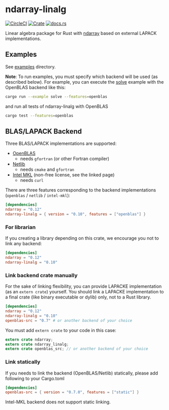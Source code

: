 ndarray-linalg
===============
[![CircleCI](https://circleci.com/gh/rust-math/ndarray-linalg.svg?style=shield)](https://circleci.com/gh/rust-math/ndarray-linalg)
[![Crate](http://meritbadge.herokuapp.com/ndarray-linalg)](https://crates.io/crates/ndarray-linalg)
[![docs.rs](https://docs.rs/ndarray-linalg/badge.svg)](https://docs.rs/ndarray-linalg)

Linear algebra package for Rust with [ndarray](https://github.com/bluss/ndarray) based on external LAPACK implementations.

Examples
---------
See [examples](https://github.com/termoshtt/ndarray-linalg/tree/master/examples) directory.

**Note**: To run examples, you must specify which backend will be used (as described below).
For example, you can execute the [solve](examples/solve.rs) example with the OpenBLAS backend like this:

```sh
cargo run --example solve --features=openblas
```

and run all tests of ndarray-linalg with OpenBLAS

```sh
cargo test --features=openblas
```

BLAS/LAPACK Backend
-------------------

Three BLAS/LAPACK implementations are supported:

- [OpenBLAS](https://github.com/cmr/openblas-src)
  - needs `gfortran` (or other Fortran compiler)
- [Netlib](https://github.com/cmr/netlib-src)
  - needs `cmake` and `gfortran`
- [Intel MKL](https://github.com/termoshtt/rust-intel-mkl) (non-free license, see the linked page)
  - needs `curl`

There are three features corresponding to the backend implementations (`openblas` / `netlib` / `intel-mkl`):

```toml
[dependencies]
ndarray = "0.12"
ndarray-linalg = { version = "0.10", features = ["openblas"] }
```

### For librarian
If you creating a library depending on this crate, we encourage you not to link any backend:

```toml
[dependencies]
ndarray = "0.12"
ndarray-linalg = "0.10"
```

### Link backend crate manually
For the sake of linking flexibility, you can provide LAPACKE implementation (as an `extern crate`) yourself.
You should link a LAPACKE implementation to a final crate (like binary executable or dylib) only, not to a Rust library.

```toml
[dependencies]
ndarray = "0.12"
ndarray-linalg = "0.10"
openblas-src = "0.7" # or another backend of your choice

```

You must add `extern crate` to your code in this case:

```rust
extern crate ndarray;
extern crate ndarray_linalg;
extern crate openblas_src; // or another backend of your choice
```

### Link statically

If you needs to link the backend (OpenBLAS/Netlib) statically, please add following to your Cargo.toml

```toml
[dependencies]
openblas-src = { version = "0.7.0", features = ["static"] }
```

Intel-MKL backend does not support static linking.
